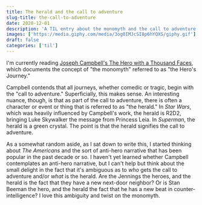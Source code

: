 ```yaml
---
title: The herald and the call to adventure
slug-title: the-call-to-adventure
date: 2020-12-01
description: 'A TIL entry about the monomyth and the call to adventure'
images: ['https://media.giphy.com/media/3og0IMJcSI8p6hYQXS/giphy.gif']
draft: false
categories: ['til']
---
```


I'm currently reading [Joseph Campbell's The Hero with a Thousand Faces](https://en.wikipedia.org/wiki/The_Hero_with_a_Thousand_Faces), which documents the concept of "the monomyth" referred to as "the Hero's Journey."

Campbell contends that all journeys, whether comedic or tragic, begin with the "call to adventure." Superficially, this makes sense. An interesting nuance, though, is that as part of the call to adventure, there is often a character or event or thing that is referred to as "the herald." In _Star Wars_, which was heavily influenced by Campbell's work, the herald is R2D2, bringing Luke Skywalker the message from Princess Leia. In _Superman_, the herald is a green crystal. The point is that the herald signifies the call to adventure.

As a somewhat random aside, as I sat down to write this, I started thinking about _The Americans_ and the sort of anti-hero narrative that has been popular in the past decade or so. I haven't yet learned whether Campbell contemplates an anti-hero narrative, but I can't help but think about the small delight in the fact that it's ambiguous as to _who_ gets the call to adventure and/or _what_ is the herald. Are the Jennings the heroes, and the herald is the fact that they have a new next-door neighbor? Or is Stan Beeman the hero, and the herald the fact that he has a new beat in counter-intelligence? I love this ambiguity and twist on the monomyth.
